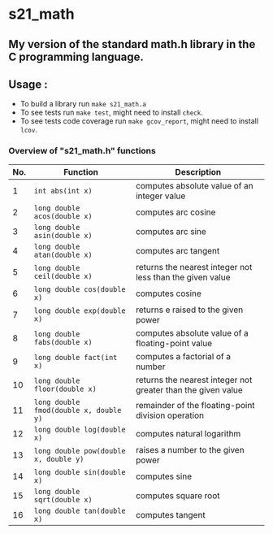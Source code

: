 # s21_math 
## My version of the standard math.h library in the C programming language.

##  Usage :
- To build a library run `make s21_math.a`
- To see tests run `make test`, might need to install `check`.
- To see tests code coverage run `make gcov_report`, might need to install `lcov`. 
### Overview of "s21_math.h" functions

| No. | Function | Description |
| --- | -------- | ----------- |
| 1 | `int abs(int x)` | computes absolute value of an integer value |
| 2 | `long double acos(double x)` | computes arc cosine |
| 3 | `long double asin(double x)` | computes arc sine |
| 4 | `long double atan(double x)` | computes arc tangent |
| 5 | `long double ceil(double x)` | returns the nearest integer not less than the given value |
| 6 | `long double cos(double x)` | computes cosine |
| 7 | `long double exp(double x)` | returns e raised to the given power |
| 8 | `long double fabs(double x)` | computes absolute value of a floating-point value |
| 9 | `long double fact(int x)` | computes a factorial of a number |
| 10 | `long double floor(double x)` | returns the nearest integer not greater than the given value |
| 11 | `long double fmod(double x, double y)` | remainder of the floating-point division operation |
| 12 | `long double log(double x)` | computes natural logarithm |
| 13 | `long double pow(double x, double y)` | raises a number to the given power |
| 14 | `long double sin(double x)` | computes sine |
| 15 | `long double sqrt(double x)` | computes square root |
| 16 | `long double tan(double x)` | computes tangent |